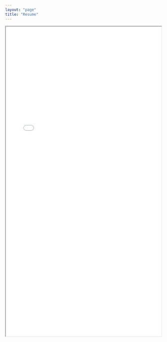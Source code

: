 ```yaml
---
layout: "page"
title: "Resume"
---
```


  <body>
    <iframe src="./assets/Resume_intern.pdf" width="100%" height="1000px">
    </iframe>
  </body>